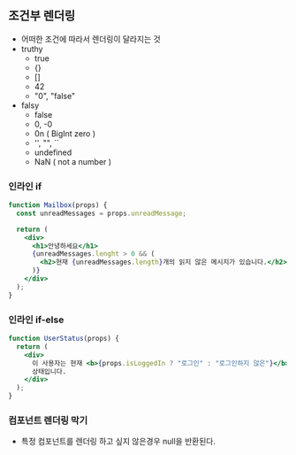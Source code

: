 ## 조건부 렌더링

- 어떠한 조건에 따라서 렌더링이 달라지는 것
- truthy
  - true
  - {}
  - []
  - 42
  - "0", "false"
- falsy
  - false
  - 0, -0
  - 0n ( BigInt zero )
  - '', "", ``
  - undefined
  - NaN ( not a number )

### 인라인 if

```jsx
function Mailbox(props) {
  const unreadMessages = props.unreadMessage;

  return (
    <div>
      <h1>안녕하세요</h1>
      {unreadMessages.lenght > 0 && (
        <h2>현재 {unreadMessages.length}개의 읽지 않은 메시지가 있습니다.</h2>
      )}
    </div>
  );
}
```

### 인라인 if-else

```jsx
function UserStatus(props) {
  return (
    <div>
      이 사용자는 현재 <b>{props.isLoggedIn ? "로그인" : "로그인하지 않은"}</b>{" "}
      상태입니다.
    </div>
  );
}
```

### 컴포넌트 렌더링 막기

- 특정 컴포넌트를 렌더링 하고 싶지 않은경우 null을 반환된다.
